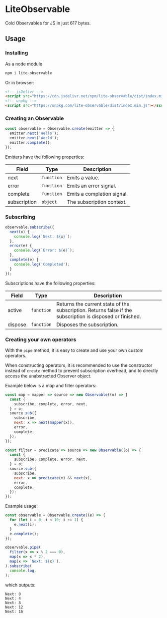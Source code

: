 # LiteObservable

Cold Observables for JS in just 617 bytes.

## Usage

### Installing

As a node module

```bash
npm i lite-observable
```

Or in browser:

```html
<!-- jsDelivr -->
<script src="https://cdn.jsdelivr.net/npm/lite-observable/dist/index.min.js"></script>
<!-- unpkg -->
<script src="https://unpkg.com/lite-observable/dist/index.min.js"></script>
```

### Creating an Observable

```js
const observable = Observable.create(emitter => {
  emitter.next('Hello');
  emitter.next('World');
  emitter.complete();
});
```

Emitters have the following properties:

| Field | Type | Description |
| --- | --- | --- |
| next | ```function``` | Emits a value. |
| error | ```function``` | Emits an error signal. |
| complete | ```function``` | Emits a completion signal. |
| subscription | ```object``` | The subscription context. |

### Subscribing

```js
observable.subscribe({
  next(x) {
    console.log(`Next: ${x}`);
  },
  error(e) {
    console.log(`Error: ${e}`);
  },
  complete(e) {
    console.log('Completed');
  }
});
```

Subscriptions have the following properties:

| Field | Type | Description |
| --- | --- | --- |
| active | ```function``` | Returns the current state of the subscription. Returns false if the subscription is disposed or finished. |
| dispose | ```function``` | Disposes the subscription. |

### Creating your own operators

With the ```pipe``` method, it is easy to create and use your own custom operators.

When constructing operators, it is recommended to use the constructor instead of ```create``` method to prevent subscription overhead, and to directly access the unabstracted Observer object.

Example below is a map and filter operators:

```js
const map = mapper => source => new Observable((o) => {
  const {
    subscribe, complete, error, next,
  } = o;
  source.sub({
    subscribe,
    next: x => next(mapper(x)),
    error,
    complete,
  });
});

const filter = predicate => source => new Observable((o) => {
  const {
    subscribe, complete, error, next,
  } = o;
  source.sub({
    subscribe,
    next: x => predicate(x) && next(x),
    error,
    complete,
  });
});
```

Example usage:

```js
const observable = Observable.create((e) => {
  for (let i = 0; i < 10; i += 1) {
    e.next(i);
  }
  e.complete();
});

observable.pipe(
  filter(x => x % 2 === 0),
  map(x => x * 2),
  map(x => `Next: ${x}`),
).subscribe(
  console.log,
);
```

which outputs:

```
Next: 0
Next: 4
Next: 8
Next: 12
Next: 16
```
